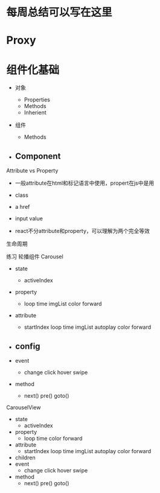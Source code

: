 # 每周总结可以写在这里

# Proxy


# 组件化基础

- 对象
    - Properties
    - Methods
    - Inherient
- 组件
    - Methods

- Component 
    - 


Attribute vs Property
- 一般attribute在html和标记语言中使用，propert在js中是用
- class
- a href
- input value

- react不分attribute和property，可以理解为两个完全等效

生命周期


练习
轮播组件
Carousel
- state 
    - activeIndex
- property
    - loop time imgList color forward
- attribute
    - startIndex loop time imgList autoplay color forward
- config
    - 
- event
    - change click hover swipe

- method
    - next() pre() goto()

CarouselView
- state 
    - activeIndex
- property
    - loop time color forward
- attribute
    - startIndex loop time imgList autoplay color forward
- children
- event
    - change click hover swipe
- method
    - next() pre() goto()